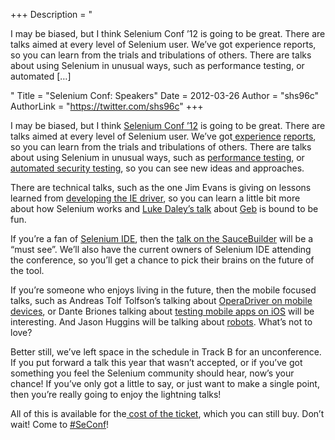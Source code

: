 +++
Description = "<p>I may be biased, but I think Selenium Conf ’12 is going to be great. There are talks aimed at every level of Selenium user. We’ve got experience reports, so you can learn from the trials and tribulations of others. There are talks about using Selenium in unusual ways, such as performance testing, or automated […]</p>"
Title = "Selenium Conf: Speakers"
Date = 2012-03-26
Author = "shs96c"
AuthorLink = "https://twitter.com/shs96c"
+++

<p>I may be biased, but I think <a href="http://www.seleniumconf.org/">Selenium Conf &#8217;12</a> is going to be great. There are talks aimed at every level of Selenium user. We&#8217;ve got<a href="http://www.seleniumconf.org/speakers/#MD"> experience</a> <a href="http://www.seleniumconf.org/speakers/#NS">reports</a>, so you can learn from the trials and tribulations of others. There are talks about using Selenium in unusual ways, such as <a href="http://www.seleniumconf.org/speakers/#MK">performance testing</a>, or<a href="http://www.seleniumconf.org/speakers/#AP"> automated security testing</a>, so you can see new ideas and approaches.</p>
<p>There are technical talks, such as the one Jim Evans is giving on lessons learned from <a href="http://www.seleniumconf.org/speakers/#JE">developing the IE driver</a>, so you can learn a little bit more about how Selenium works and <a href="http://www.seleniumconf.org/speakers/#LD">Luke Daley&#8217;s talk</a> about <a href="http://www.gebish.org/">Geb</a> is bound to be fun.</p>
<p>If you&#8217;re a fan of <a href="http://seleniumhq.org/projects/ide/">Selenium IDE</a>, then the <a href="http://www.seleniumconf.org/speakers">talk on the SauceBuilder</a> will be a &#8220;must see&#8221;. We&#8217;ll also have the current owners of Selenium IDE attending the conference, so you&#8217;ll get a chance to pick their brains on the future of the tool.</p>
<p>If you&#8217;re someone who enjoys living in the future, then the mobile focused talks, such as Andreas Tolf Tolfson&#8217;s talking about <a href="http://www.seleniumconf.org/speakers#ATT">OperaDriver on mobile devices</a>, or Dante Briones talking about <a href="http://www.seleniumconf.org/speakers#DB">testing mobile apps on iOS</a> will be interesting. And Jason Huggins will be talking about <a href="http://www.seleniumconf.org/speakers#JH">robots</a>. What&#8217;s not to love?</p>
<p>Better still, we&#8217;ve left space in the schedule in Track B for an unconference. If you put forward a talk this year that wasn&#8217;t accepted, or if you&#8217;ve got something you feel the Selenium community should hear, now&#8217;s your chance! If you&#8217;ve only got a little to say, or just want to make a single point, then you&#8217;re really going to enjoy the lightning talks!</p>
<p>All of this is available for the<a href="http://www.seleniumconf.org/tickets/"> cost of the ticket</a>, which you can still buy. Don&#8217;t wait! Come to <a href="https://twitter.com/#!/search/realtime/%23seconf">#SeConf</a>!</p>

